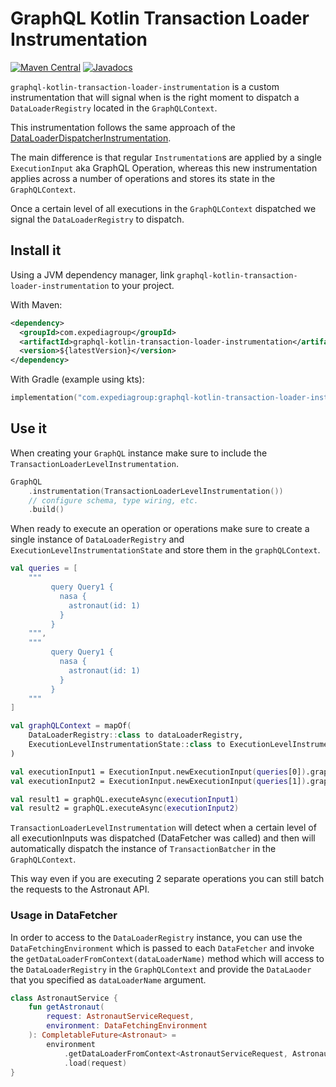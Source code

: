 # GraphQL Kotlin Transaction Loader Instrumentation
[![Maven Central](https://img.shields.io/maven-central/v/com.expediagroup/graphql-kotlin-transaction-batcher-instrumentation.svg?label=Maven%20Central)](https://search.maven.org/search?q=g:%22com.expediagroup%22%20AND%20a:%22graphql-kotlin-transaction-batcher-instrumentation%22)
[![Javadocs](https://img.shields.io/maven-central/v/com.expediagroup/graphql-kotlin-transaction-batcher-instrumentation.svg?label=javadoc&colorB=brightgreen)](https://www.javadoc.io/doc/com.expediagroup/graphql-kotlin-transaction-batcher-instrumentation)

`graphql-kotlin-transaction-loader-instrumentation` is a custom instrumentation that will signal when is the right moment
to dispatch a `DataLoaderRegistry` located in the `GraphQLContext`.

This instrumentation follows the same approach of the [DataLoaderDispatcherInstrumentation](https://github.com/graphql-java/graphql-java/blob/master/src/main/java/graphql/execution/instrumentation/dataloader/DataLoaderDispatcherInstrumentation.java).

The main difference is that regular `Instrumentation`s are applied by a single `ExecutionInput` aka GraphQL Operation,
whereas this new instrumentation applies across a number of operations and stores its state in the `GraphQLContext`.

Once a certain level of all executions in the `GraphQLContext` dispatched we signal the `DataLoaderRegistry` to dispatch.

## Install it

Using a JVM dependency manager, link `graphql-kotlin-transaction-loader-instrumentation` to your project.

With Maven:

```xml
<dependency>
  <groupId>com.expediagroup</groupId>
  <artifactId>graphql-kotlin-transaction-loader-instrumentation</artifactId>
  <version>${latestVersion}</version>
</dependency>
```

With Gradle (example using kts):

```kotlin
implementation("com.expediagroup:graphql-kotlin-transaction-loader-instrumentation:$latestVersion")
```

## Use it

When creating your `GraphQL` instance make sure to include the `TransactionLoaderLevelInstrumentation`.

```kotlin
GraphQL
    .instrumentation(TransactionLoaderLevelInstrumentation())
    // configure schema, type wiring, etc.
    .build()
```

When ready to execute an operation or operations make sure to create a single instance of `DataLoaderRegistry`
and `ExecutionLevelInstrumentationState` and store them in the `graphQLContext`.

```kotlin
val queries = [
    """
         query Query1 {
           nasa {
             astronaut(id: 1)
           }
         }
    """,
    """
         query Query1 {
           nasa {
             astronaut(id: 1)
           }
         }
    """
]

val graphQLContext = mapOf(
    DataLoaderRegistry::class to dataLoaderRegistry,
    ExecutionLevelInstrumentationState::class to ExecutionLevelInstrumentationState(queries.size)
)

val executionInput1 = ExecutionInput.newExecutionInput(queries[0]).graphQLContext(graphQLContext).build()
val executionInput2 = ExecutionInput.newExecutionInput(queries[1]).graphQLContext(graphQLContext).build()

val result1 = graphQL.executeAsync(executionInput1)
val result2 = graphQL.executeAsync(executionInput2)
```

`TransactionLoaderLevelInstrumentation` will detect when a certain level of all executionInputs was dispatched (DataFetcher was called)
and then will automatically dispatch the instance of `TransactionBatcher` in the `GraphQLContext`.

This way even if you are executing 2 separate operations you can still batch the requests to the Astronaut API.

### Usage in DataFetcher

In order to access to the `DataLoaderRegistry` instance, you can use the `DataFetchingEnvironment` which is passed to each
`DataFetcher` and invoke the `getDataLoaderFromContext(dataLoaderName)` method which will access to the `DataLoaderRegistry` in the `GraphQLContext`
and provide the `DataLaoder` that you specified as `dataLoaderName` argument.

```kotlin
class AstronautService {
    fun getAstronaut(
        request: AstronautServiceRequest,
        environment: DataFetchingEnvironment
    ): CompletableFuture<Astronaut> =
        environment
            .getDataLoaderFromContext<AstronautServiceRequest, Astronaut>("AstronautDataLoader")
            .load(request)
}
```



